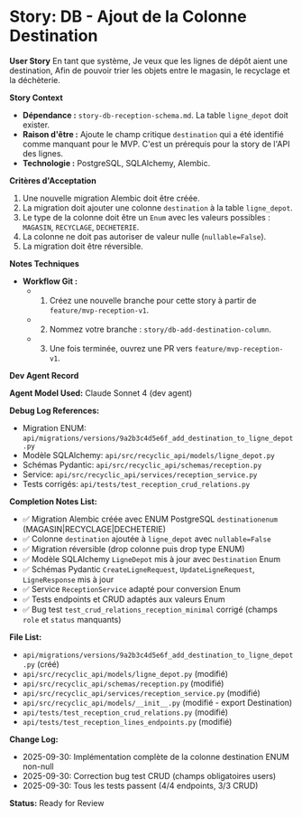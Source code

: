 # Story: DB - Ajout de la Colonne Destination

**User Story**
En tant que système,
Je veux que les lignes de dépôt aient une destination,
Afin de pouvoir trier les objets entre le magasin, le recyclage et la déchèterie.

**Story Context**

*   **Dépendance :** `story-db-reception-schema.md`. La table `ligne_depot` doit exister.
*   **Raison d'être :** Ajoute le champ critique `destination` qui a été identifié comme manquant pour le MVP. C'est un prérequis pour la story de l'API des lignes.
*   **Technologie :** PostgreSQL, SQLAlchemy, Alembic.

**Critères d'Acceptation**

1.  Une nouvelle migration Alembic doit être créée.
2.  La migration doit ajouter une colonne `destination` à la table `ligne_depot`.
3.  Le type de la colonne doit être un `Enum` avec les valeurs possibles : `MAGASIN`, `RECYCLAGE`, `DECHETERIE`.
4.  La colonne ne doit pas autoriser de valeur nulle (`nullable=False`).
5.  La migration doit être réversible.

**Notes Techniques**

*   **Workflow Git :**
    *   1. Créez une nouvelle branche pour cette story à partir de `feature/mvp-reception-v1`.
    *   2. Nommez votre branche : `story/db-add-destination-column`.
    *   3. Une fois terminée, ouvrez une PR vers `feature/mvp-reception-v1`.

**Dev Agent Record**

**Agent Model Used:** Claude Sonnet 4 (dev agent)

**Debug Log References:**
- Migration ENUM: `api/migrations/versions/9a2b3c4d5e6f_add_destination_to_ligne_depot.py`
- Modèle SQLAlchemy: `api/src/recyclic_api/models/ligne_depot.py`
- Schémas Pydantic: `api/src/recyclic_api/schemas/reception.py`
- Service: `api/src/recyclic_api/services/reception_service.py`
- Tests corrigés: `api/tests/test_reception_crud_relations.py`

**Completion Notes List:**
- ✅ Migration Alembic créée avec ENUM PostgreSQL `destinationenum` (MAGASIN|RECYCLAGE|DECHETERIE)
- ✅ Colonne `destination` ajoutée à `ligne_depot` avec `nullable=False`
- ✅ Migration réversible (drop colonne puis drop type ENUM)
- ✅ Modèle SQLAlchemy `LigneDepot` mis à jour avec `Destination` Enum
- ✅ Schémas Pydantic `CreateLigneRequest`, `UpdateLigneRequest`, `LigneResponse` mis à jour
- ✅ Service `ReceptionService` adapté pour conversion Enum
- ✅ Tests endpoints et CRUD adaptés aux valeurs Enum
- ✅ Bug test `test_crud_relations_reception_minimal` corrigé (champs `role` et `status` manquants)

**File List:**
- `api/migrations/versions/9a2b3c4d5e6f_add_destination_to_ligne_depot.py` (créé)
- `api/src/recyclic_api/models/ligne_depot.py` (modifié)
- `api/src/recyclic_api/schemas/reception.py` (modifié)
- `api/src/recyclic_api/services/reception_service.py` (modifié)
- `api/src/recyclic_api/models/__init__.py` (modifié - export Destination)
- `api/tests/test_reception_crud_relations.py` (modifié)
- `api/tests/test_reception_lines_endpoints.py` (modifié)

**Change Log:**
- 2025-09-30: Implémentation complète de la colonne destination ENUM non-null
- 2025-09-30: Correction bug test CRUD (champs obligatoires users)
- 2025-09-30: Tous les tests passent (4/4 endpoints, 3/3 CRUD)

**Status:** Ready for Review
